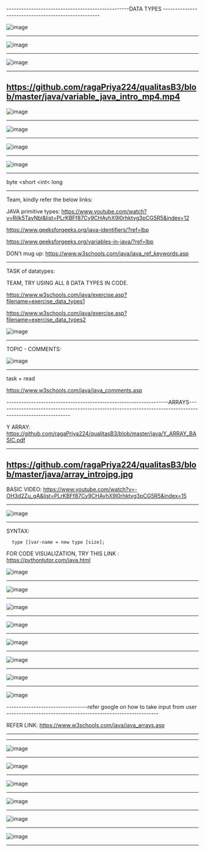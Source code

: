 --------------------------------------------------DATA TYPES ----------------------------------------------------

![image](https://github.com/ragaPriya224/JavaDemo/assets/90038032/34020559-fcae-41a1-b2bd-d38018a4b614)

------------------------------------------------------------------------------------------------------

![image](https://github.com/ragaPriya224/JavaDemo/assets/90038032/194e6c13-92d8-4dbf-9dc5-ea66b592e554)

------------------------------------------------------------------------------------------------------

![image](https://github.com/ragaPriya224/JavaDemo/assets/90038032/6be11bc2-311b-4320-8d8f-a3850d90a8fa)

------------------------------------------------------------------------------------------------------

https://github.com/ragaPriya224/qualitasB3/blob/master/java/variable_java_intro_mp4.mp4
----------------------------------------------------------------------------------------------------------

![image](https://github.com/ragaPriya224/JavaDemo/assets/90038032/dd743b70-da08-43d8-8c33-769a0b3299c2)

------------------------------------------------------------------------------------------------------

![image](https://github.com/ragaPriya224/JavaDemo/assets/90038032/69cb8152-f25e-45b3-bd9d-320b21a50b8b)

------------------------------------------------------------------------------------------------------

![image](https://github.com/ragaPriya224/JavaDemo/assets/90038032/29e78a76-29dd-4c7f-b283-c333debc174b)

------------------------------------------------------------------------------------------------------

![image](https://github.com/ragaPriya224/JavaDemo/assets/90038032/ac8ec613-f9d9-458b-9f72-1bdeef7f899b)

------------------------------------------------------------------------------------------------------

byte <short <int< long 

-----------------------------------------------------------------------------------------------------------

Team, kindly refer the below links:

JAVA primitive types: https://www.youtube.com/watch?v=Rilk5TayNbI&list=PLrKBFf87Cy9CHAyhX9l0rhktvg3pCG5R5&index=12

https://www.geeksforgeeks.org/java-identifiers/?ref=lbp

https://www.geeksforgeeks.org/variables-in-java/?ref=lbp

DON't mug up: https://www.w3schools.com/java/java_ref_keywords.asp

---------------------------------------------------------------------------------------------------------------

TASK of datatypes:

TEAM, TRY USING ALL 8 DATA TYPES IN CODE. 

https://www.w3schools.com/java/exercise.asp?filename=exercise_data_types1

https://www.w3schools.com/java/exercise.asp?filename=exercise_data_types2

![image](https://github.com/ragaPriya224/JavaDemo/assets/90038032/61b34b11-d952-4d5f-9990-af5f02f557f2)

------------------------------------------------------------------------------------------------------

TOPIC - COMMENTS:

![image](https://github.com/ragaPriya224/JavaDemo/assets/90038032/d6fabd61-f895-42d2-9c39-cb9287a5773a)

------------------------------------------------------------------------------------------------------

task + read

https://www.w3schools.com/java/java_comments.asp

------------------------------------------------------------------ARRAYS-----------------------------------------------------------------------------------------------------------

Y ARRAY: https://github.com/ragaPriya224/qualitasB3/blob/master/java/Y_ARRAY_BASIC.pdf

------------------------------------------------------------------------------------------------------

https://github.com/ragaPriya224/qualitasB3/blob/master/java/array_introjpg.jpg
-------------------------------------------------------------------------------------------------------

BASIC VIDEO: https://www.youtube.com/watch?v=-OH3d2Zu_gA&list=PLrKBFf87Cy9CHAyhX9l0rhktvg3pCG5R5&index=15

------------------------------------------------------------------------------------------------------

![image](https://github.com/ragaPriya224/JavaDemo/assets/90038032/2b21a879-084c-46c2-9bb4-fd3c8fd6fe4d)

------------------------------------------------------------------------------------------------------

SYNTAX:      

      type []var-name = new type [size];
      
FOR CODE VISUALIZATION, TRY THIS LINK :  https://pythontutor.com/java.html

![image](https://github.com/ragaPriya224/JavaDemo/assets/90038032/2f0c4dca-5bee-47db-bbe8-207d7b49f191)

----------------------------------------------------------------------------------------------------

![image](https://github.com/ragaPriya224/JavaDemo/assets/90038032/240ec56a-6837-42fb-b9a1-17fd86370953)

----------------------------------------------------------------------------------------------------

![image](https://github.com/ragaPriya224/JavaDemo/assets/90038032/b25b1297-b44f-4ad2-ba49-95e4c4ab5fdc)

----------------------------------------------------------------------------------------------------

![image](https://github.com/ragaPriya224/JavaDemo/assets/90038032/082c9241-42e5-42b7-99d6-742f53347038)

----------------------------------------------------------------------------------------------------

![image](https://github.com/ragaPriya224/JavaDemo/assets/90038032/f0440356-058b-43ec-b007-4a88b013d502)

----------------------------------------------------------------------------------------------------

![image](https://github.com/ragaPriya224/JavaDemo/assets/90038032/f5cc7586-6faa-4fc8-b47d-565853798de7)

----------------------------------------------------------------------------------------------------

![image](https://github.com/ragaPriya224/JavaDemo/assets/90038032/9b50eaae-cd53-4b4d-91d2-2cb7d90d910f)

----------------------------------------------------------------------------------------------------

![image](https://github.com/ragaPriya224/JavaDemo/assets/90038032/8eaf420c-db3f-4a0f-b86f-3de94be98471)

---------------------------------refer google on how to take input from user --------------------------------------------------------------

REFER LINK: https://www.w3schools.com/java/java_arrays.asp

--------------------------------------------------------------------------------------------------
----------------------------------------------------------------------------------------------------------------------------------------------------------------------------
![image](https://github.com/ragaPriya224/qualitasB3/assets/90038032/7fd8c908-f9a3-400b-85cd-b8026d1013d0)

-------------------------------------

![image](https://github.com/ragaPriya224/qualitasB3/assets/90038032/3c234e6e-fd71-469c-bf0e-ff5926929bd6)

-------------------------------
![image](https://github.com/ragaPriya224/qualitasB3/assets/90038032/7984a786-e66a-4862-8726-d54a7f6b7e63)

-------------------------------

![image](https://github.com/ragaPriya224/qualitasB3/assets/90038032/9f00b8ef-d1de-4864-b07e-13c6085baa6b)

--------------------------------

![image](https://github.com/ragaPriya224/qualitasB3/assets/90038032/95cd588a-9e2f-4885-b1c1-923a2a32ea7c)

------------------------------

![image](https://github.com/ragaPriya224/qualitasB3/assets/90038032/5286d34b-7429-4dde-899b-95d021fad209)

------------





